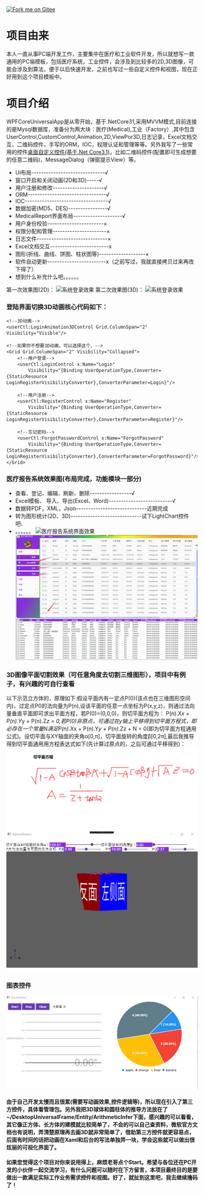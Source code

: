 [![Fork me on Gitee](https://gitee.com/ChanceZXY/DesktopCustomControl/widgets/widget_3.svg)](https://gitee.com/ChanceZXY/DesktopCustomControl)
# 项目由来
本人一直从事PC端开发工作，主要集中在医疗和工业软件开发，所以就想写一款通用的PC端模板，包括医疗系统，工业控件，会涉及到比较多的2D,3D图像，可能会涉及到算法，便于以后快速开发，之前也写过一些自定义控件和视图，现在正好用到这个项目模板中。
# 项目介绍
WPFCoreUniversalApp是从零开始，基于.NetCore31,采用MVVM模式,目前连接的是Mysql数据库，准备分为两大块：医疗(Medical),工业（Factory）,其中包含UserControl,CustomControl,Animation,2D,ViewPor3D,日志记录，Excel文档交互，二维码控件，手写的ORM，IOC，权限认证和管理等等。另外我写了一些常用的控件[桌面自定义控件(基于.Net Core3.1)](https://gitee.com/ChanceZXY/DesktopCustomControl)，比如二维码控件(配置即可生成想要的任意二维码)，MessageDialog（弹窗提示View）等。

- UI布局------------------------------√
- 窗口开启和关闭动画(2D和3D)-----√
- 用户注册和修改---------------------√
- ORM--------------------------------√
- IOC----------------------------------√
- 数据加密(MD5、DES)----------------√
- MedicalReport界面布局--------------------√
- 用户身份校验-----------------------×
- 权限分配和管理----------------------×
- 日志文件-----------------------------×
- Excel文档交互------------------------x
- 图形(折线、曲线、饼图、柱状图等)-------------------×
- 软件自动更新------------------------x（之前写过，我就直接拷贝过来再改下得了）
- 想到什么补充什么吧。。。。。。

第一次效果图(2D)：
![系统登录效果](DesktopUniversalFrame/Resource/Effect/Login.gif)
第二次效果图(3D)：
![系统登录效果](DesktopUniversalFrame/Resource/Effect/Login3D.gif)

### 登陆界面切换3D动画核心代码如下：
```
<!--3D动画-->
<userCtl:LoginAnimation3DControl Grid.ColumnSpan="2" Visibility="Visible"/>

<!--如果你不想要3D动画，可以选择这个，-->
<Grid Grid.ColumnSpan="2" Visibility="Collapsed">
    <!--用户登录-->
    <userCtl:LoginControl x:Name="Login"
        Visibility="{Binding UserOperationType,Converter={StaticResource LoginRegisterVisibilityConverter},ConverterParameter=Login}"/>

    <!--用户注册-->
    <userCtl:RegisterControl x:Name="Register" 
        Visibility="{Binding UserOperationType,Converter={StaticResource LoginRegisterVisibilityConverter},ConverterParameter=Register}"/>

    <!--忘记密码-->
    <userCtl:ForgotPasswordControl x:Name="ForgotPassword" 
        Visibility="{Binding UserOperationType,Converter={StaticResource LoginRegisterVisibilityConverter},ConverterParameter=ForgotPassword}"/>
</Grid>
```
### 医疗报告系统效果图(布局完成，功能模块一部分)
- 查看、登记、编辑、刷新、删除-----------------√
- Excel模板、 导入、导出(Excel、Word)--------------------------√
- 数据转PDF，XML，Json-----------------------------近期完成
- 转为图形统计(2D、3D)-----------------------------试下LightChart控件吧、
- 。。。。。。
![医疗报告系统界面效果](DesktopUniversalFrame/Resource/Effect/MedicalPredium3.gif)
![医疗报告系统界面效果](DesktopUniversalFrame/Resource/Effect/effect1.png)

### 3D图像平面切割效果（可任意角度去切割三维图形），项目中有例子，有兴趣的可自行查看
以下示范立方体的，原理如下:假设平面内有一定点P(0)(该点也在三维图形空间内)，过定点P0的法向量为P(n),设该平面的任意一点坐标为P(x,y,z)，则通过法向量垂直平面即可求出平面方程，若P(0)=(0,0,0)，则切平面方程为：
P(n).X*x + P(n).Y*y + P(n).Z*z = 0,若P(0)非原点，可通过在y轴上平移得到切平面方程式，即必存在一个常量N满足P(n).X*x + P(n).Y*y + P(n).Z*z + N = 0(即为切平面方程通用公式)。设切平面与XY轴面的夹角α[0,π]，切平面旋转的角度β[0,2π],最后我推导得到切平面通用用方程表达式如下(先计算过原点的，之后可通过平移得到)：
![切平面通用方程式](DesktopUniversalFrame/Resource/Effect/planecutting.png)
![正方体](DesktopUniversalFrame/Resource/Effect/CubeCutting.gif)

### 图表控件
![图表控件](DesktopUniversalFrame/Resource/Effect/Charts.gif)


#### 由于自己开发太慢而且很累(需要写动画效果,控件逻辑等)，所以现在引入了第三方控件，具体看管理包。另外我把3D球体和圆柱体的推导方法放在了~/DesktopUniversalFrame/Entity/ArithmeticInfer下面，感兴趣的可以看看，其它像正方体、长方体的建模就比较简单了，不会的可以自己查资料，微软官方文档也有说明，弄清楚原理再去画3D就非常简单了，借助第三方控件就更容易点，后面有时间的话把动画在Xaml和后台的写法单独弄一块，学会这些就可以做出很炫丽的可视化界面了。
#### 如果您觉得这个项目对你来说用得上，麻烦老哥点个Start。希望与各位还在PC开发的小伙伴一起交流学习，有什么问题可以随时在下方留言，本项目最终目的是要做出一款满足实际工作业务需求控件和视图。好了，就扯到这里吧，我去继续撸码了！
